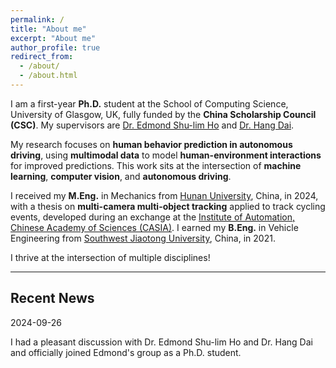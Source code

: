```yaml
---
permalink: /
title: "About me"
excerpt: "About me"
author_profile: true
redirect_from: 
  - /about/
  - /about.html
---
```


I am a first-year **Ph.D.** student at the School of Computing Science, University of Glasgow, UK, fully funded by the **China Scholarship Council (CSC)**. My supervisors are [Dr. Edmond Shu-lim Ho](https://www.gla.ac.uk/schools/computing/staff/shulimho/) and [Dr. Hang Dai](https://www.gla.ac.uk/schools/computing/staff/hangdai/).

My research focuses on **human behavior prediction in autonomous driving**, using **multimodal data** to model **human-environment interactions** for improved predictions. This work sits at the intersection of **machine learning**, **computer vision**, and **autonomous driving**.

I received my **M.Eng.** in Mechanics from [Hunan University](http://www.hnu.edu.cn/), China, in 2024, with a thesis on **multi-camera multi-object tracking** applied to track cycling events, developed during an exchange at the [Institute of Automation, Chinese Academy of Sciences (CASIA)](http://ia.cas.cn/). I earned my **B.Eng.** in Vehicle Engineering from [Southwest Jiaotong University](https://www.swjtu.edu.cn/), China, in 2021.

I thrive at the intersection of multiple disciplines!



<hr>

## Recent News

2024-09-26

I had a pleasant discussion with Dr. Edmond Shu-lim Ho and Dr. Hang Dai and officially joined Edmond's group as a Ph.D. student.






<!-- ## Education

* ##### 2021.09–2024.06 (Expected): [Hunan University](http://www.hnu.edu.cn/) (985 Project) Changsha, China     

* ##### 2017.09–2021.06: [Southwest Jiaotong University](https://www.swjtu.edu.cn/) (211 Project)Chengdu, China 		


## Research Experience and Projects

* ##### 2023.01–2023.09: [Collect Information About Participants In Keirin Cycle Race](/projects/keirin-cycle-race) (Principal Algorithm Developer), 
##### Institute of Automation, Chinese Academy of Sciences, Beijing, China

* ##### 2022.07-2022.12: [Intelligent Oilfield Safety Production Supervision Solution](/projects/oil-field) (Model Deployment Engineer), 
##### Institute of Automation, Chinese Academy of Sciences, Beijing, China

* ##### 2021.10-2022.06: [Deep Learning-based Object Detection in Industrial Production](/projects/object-detection) (Project Team Member), 
##### Hunan University, Changsha, China


## Honors & Awards

### Competition awards
* ##### Second Prize(Top 5‰), CHINA-US YOUNG MAKER COMPETITION, 2020 (International level)
* ##### Second Prize(Top 8%), National College Mechanical Innovation Competition, 2020 (National level)
* ##### Third Prize, Chinese College Students' Originality Competition in Cranes, 2019 (National level) 

### Scholarship
* ##### National Encouragement Scholarship, Southwest Jiaotong University, 2020
* ##### The First Prize Scholarship, Hunan University, 2022
* ##### The Second Prize Scholarship, Hunan University, 2021&2023
* ##### The Third Prize Scholarship, Southwest Jiaotong University, 2018&2019

### Honors
* ##### Outstanding Graduates, Southwest Jiaotong University, 2021
* ##### Merit Student, Southwest Jiaotong University, 2020
* ##### Excellent Student Cadre, Southwest Jiaotong University, 2018&2019 -->
